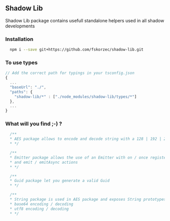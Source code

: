 ## Shadow Lib
Shadow Lib package contains usefull standalone helpers used in all shadow developments
<br />

### Installation

```bash
  npm i --save git+https://github.com/fskorzec/shadow-lib.git
```

### To use types

```javascript
// Add the correct path for typings in your tsconfig.json
{
  ...
  "baseUrl": "./",
  "paths": {
    "shadow-lib/*" : ["./node_modules/shadow-lib/types/*"]
  },
  ...
}
```

### What will you find ;-) ?

```typescript
  /**
  * AES package allows to encode and decode string with a 128 | 192 | 256 bits encoding
  * */

  /**
  * Emitter package allows the use of an Emitter with on / once registering function
  * and emit / emitAsync actions
  * */

  /**
  * Guid package let you generate a valid Guid
  * */

  /**
  * String package is used in AES package and exposes String prototypes for
  * base64 encoding / decoding
  * utf8 encoding / decoding
  * */
```